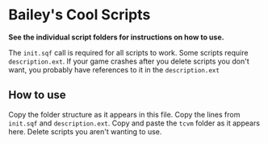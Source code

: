 # Bailey's Cool Scripts

**See the individual script folders for instructions on how to use.**

The `init.sqf` call is required for all scripts to work. Some scripts require `description.ext`.
If your game crashes after you delete scripts you don't want, you probably have references to it
in the `description.ext`

## How to use

Copy the folder structure as it appears in this file. Copy the lines from `init.sqf` and
`description.ext`. Copy and paste the `tcvm` folder as it appears here. Delete scripts
you aren't wanting to use.